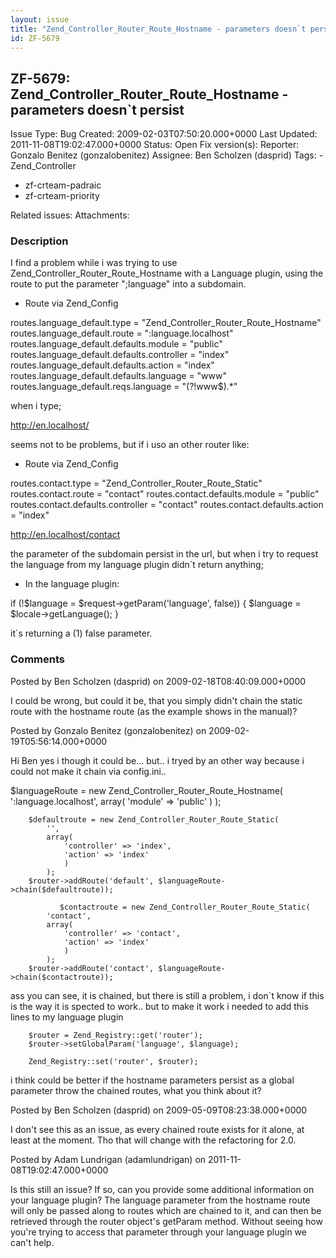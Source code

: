 ```yaml
---
layout: issue
title: "Zend_Controller_Router_Route_Hostname - parameters doesn`t persist"
id: ZF-5679
---
```


ZF-5679: Zend\_Controller\_Router\_Route\_Hostname - parameters doesn`t persist
-------------------------------------------------------------------------------

 Issue Type: Bug Created: 2009-02-03T07:50:20.000+0000 Last Updated: 2011-11-08T19:02:47.000+0000 Status: Open Fix version(s): 
 Reporter:  Gonzalo Benitez (gonzalobenitez)  Assignee:  Ben Scholzen (dasprid)  Tags: - Zend\_Controller
- zf-crteam-padraic
- zf-crteam-priority
 
 Related issues: 
 Attachments: 
### Description

I find a problem while i was trying to use Zend\_Controller\_Router\_Route\_Hostname with a Language plugin, using the route to put the parameter ";language" into a subdomain.

- Route via Zend\_Config

routes.language\_default.type = "Zend\_Controller\_Router\_Route\_Hostname" routes.language\_default.route = ":language.localhost" routes.language\_default.defaults.module = "public" routes.language\_default.defaults.controller = "index" routes.language\_default.defaults.action = "index" routes.language\_default.defaults.language = "www" routes.language\_default.reqs.language = "(?!www$).\*"

when i type;

<http://en.localhost/>

seems not to be problems, but if i uso an other router like:

- Route via Zend\_Config

routes.contact.type = "Zend\_Controller\_Router\_Route\_Static" routes.contact.route = "contact" routes.contact.defaults.module = "public" routes.contact.defaults.controller = "contact" routes.contact.defaults.action = "index"

<http://en.localhost/contact>

the parameter of the subdomain persist in the url, but when i try to request the language from my language plugin didn`t return anything;

- In the language plugin:

if (!$language = $request->getParam('language', false)) { $language = $locale->getLanguage(); }

it`s returning a (1) false parameter.

 

 

### Comments

Posted by Ben Scholzen (dasprid) on 2009-02-18T08:40:09.000+0000

I could be wrong, but could it be, that you simply didn't chain the static route with the hostname route (as the example shows in the manual)?

 

 

Posted by Gonzalo Benitez (gonzalobenitez) on 2009-02-19T05:56:14.000+0000

Hi Ben yes i though it could be... but.. i tryed by an other way because i could not make it chain via config.ini..

$languageRoute = new Zend\_Controller\_Router\_Route\_Hostname( ':language.localhost', array( 'module' => 'public' ) );

 
        $defaultroute = new Zend_Controller_Router_Route_Static(
            '',
            array(
                'controller' => 'index', 
                'action' => 'index'
                )
            );
        $router->addRoute('default', $languageRoute->chain($defaultroute));
    
               $contactroute = new Zend_Controller_Router_Route_Static(
            'contact',
            array(
                'controller' => 'contact', 
                'action' => 'index'
                )
            );
        $router->addRoute('contact', $languageRoute->chain($contactroute));


ass you can see, it is chained, but there is still a problem, i don`t know if this is the way it is spected to work.. but to make it work i needed to add this lines to my language plugin

 
        $router = Zend_Registry::get('router');
        $router->setGlobalParam('language', $language);
    
        Zend_Registry::set('router', $router);


i think could be better if the hostname parameters persist as a global parameter throw the chained routes, what you think about it?

 

 

Posted by Ben Scholzen (dasprid) on 2009-05-09T08:23:38.000+0000

I don't see this as an issue, as every chained route exists for it alone, at least at the moment. Tho that will change with the refactoring for 2.0.

 

 

Posted by Adam Lundrigan (adamlundrigan) on 2011-11-08T19:02:47.000+0000

Is this still an issue? If so, can you provide some additional information on your language plugin? The language parameter from the hostname route will only be passed along to routes which are chained to it, and can then be retrieved through the router object's getParam method. Without seeing how you're trying to access that parameter through your language plugin we can't help.

 

 